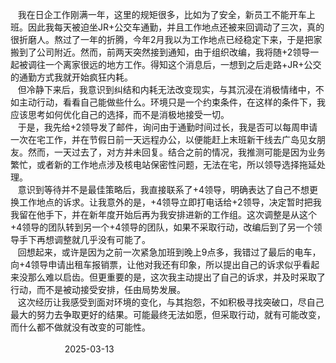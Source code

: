 &nbsp;&nbsp;&nbsp;我在日企工作刚满一年，这里的规矩很多，比如为了安全，新员工不能开车上班。因此我每天被迫坐JR+公交车通勤，并且工作地点还被来回调动了三次，真的很折磨人。熬过了一年的折腾，今年2月我以为工作地点已经稳定下来，于是把家搬到了公司附近。然而，前两天突然接到通知，由于组织改编，我将随+2领导一起被调往一个离家很远的地方工作。得知这个消息后，一想到之后走路+JR+公交的通勤方式我就开始疯狂内耗。<br>&nbsp;&nbsp;&nbsp;但冷静下来后，我意识到纠结和内耗无法改变现实，与其沉浸在消极情绪中，不如主动行动，看看自己能做些什么。环境只是一个约束条件，在这样的条件下，我应该思考如何优化自己的选择，而不是消极地接受一切。<br>&nbsp;&nbsp;&nbsp;于是，我先给+2领导发了邮件，询问由于通勤时间过长，我是否可以每周申请一次在宅工作，并在节假日前一天远程办公，以便能赶上末班新干线去广岛见女朋友。然而，一天过去了，对方并未回复。结合之前的情况，我推测可能是因为业务繁忙，或者新的工作地点涉及核电站保密性问题，无法在宅，所以领导选择拖延处理。<br>&nbsp;&nbsp;&nbsp;意识到等待并不是最佳策略后，我直接联系了+4领导，明确表达了自己不想更换工作地点的诉求。让我意外的是，+4领导立即打电话给+2领导，决定暂时把我我留在他手下，并在新年度开始后再为我安排进新的工作组。这次调整是从这个+4领导的团队转到另一个+4领导的团队，如果不采取行动，改编后到了另一个领导手下再想调整就几乎没有可能了。<br>&nbsp;&nbsp;&nbsp;回想起来，或许是因为之前一次紧急加班到晚上9点多，我错过了最后的电车，向+4领导申请出租车报销票，让他对我还有印象，所以提出自己的诉求似乎看起来没那么难以启齿。但更重要的是，这次我主动提出了自己的诉求，并及时采取了行动，而不是被动接受安排，任由局势发展。<br>&nbsp;&nbsp;&nbsp;这次经历让我感受到面对环境的变化，与其抱怨，不如积极寻找突破口，尽自己最大的努力去争取更好的结果。可能最终无法如愿，但采取行动，就有可能改变，而什么都不做就没有改变的可能性。<br>&nbsp;&nbsp;&nbsp;&nbsp;&nbsp;&nbsp;&nbsp;&nbsp;&nbsp;&nbsp;&nbsp;&nbsp;&nbsp;&nbsp;&nbsp;&nbsp;&nbsp;&nbsp;&nbsp;&nbsp;&nbsp;&nbsp;&nbsp;&nbsp;&nbsp;&nbsp;&nbsp;&nbsp;&nbsp;&nbsp;&nbsp;&nbsp;&nbsp;&nbsp;&nbsp;&nbsp;&nbsp;&nbsp;&nbsp;&nbsp;&nbsp;&nbsp;&nbsp;&nbsp;&nbsp;&nbsp;&nbsp;&nbsp;&nbsp;&nbsp;&nbsp;&nbsp;&nbsp;&nbsp;&nbsp;&nbsp;&nbsp;&nbsp;&nbsp;&nbsp;&nbsp;&nbsp;&nbsp;&nbsp;&nbsp;&nbsp;&nbsp;&nbsp;&nbsp;&nbsp;&nbsp;&nbsp;&nbsp;&nbsp;&nbsp;&nbsp;&nbsp;&nbsp;&nbsp;&nbsp;&nbsp;&nbsp;&nbsp;&nbsp;&nbsp;&nbsp;&nbsp;&nbsp;&nbsp;&nbsp;&nbsp;&nbsp;&nbsp;&nbsp;&nbsp;&nbsp;&nbsp;&nbsp;&nbsp;&nbsp;&nbsp;&nbsp;&nbsp;&nbsp;&nbsp;&nbsp;&nbsp;&nbsp;&nbsp;&nbsp;&nbsp;&nbsp;&nbsp;&nbsp;&nbsp;&nbsp;&nbsp;&nbsp;&nbsp;&nbsp;&nbsp;&nbsp;&nbsp;&nbsp;&nbsp;&nbsp;&nbsp;&nbsp;&nbsp;&nbsp;&nbsp;&nbsp;&nbsp;&nbsp;&nbsp;&nbsp;&nbsp;&nbsp;&nbsp;&nbsp;&nbsp;&nbsp;&nbsp;&nbsp;&nbsp;&nbsp;&nbsp;&nbsp;&nbsp;&nbsp;2025-03-13
